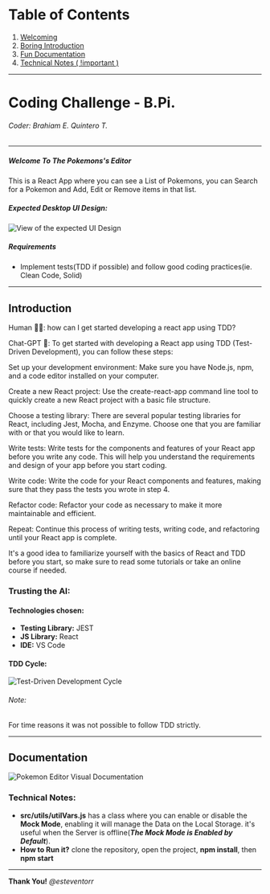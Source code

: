 # Table of Contents
1. [Welcoming](#coding-challenge---bpi)
2. [Boring Introduction](#introduction)
3. [Fun Documentation](#documentation)
4. [Technical Notes ( !important )](#technical-notes)
___
# Coding Challenge - B.Pi.
###### Coder: Brahiam E. Quintero T.
___
##### Welcome To The Pokemons's Editor
This is a React App where you can see a List of Pokemons, you can Search for a Pokemon and Add, Edit or Remove items in that list.
##### Expected Desktop UI Design:
![View of the expected UI Design](https://esteventorr.github.io/images/graphical/Challenge-UI-Design.png)
##### Requirements
- Implement tests(TDD if possible) and follow good coding practices(ie. Clean Code, Solid) 
___
## Introduction
Human 🧑‍💻: how can I get started developing a react app using TDD?

Chat-GPT 🤖: To get started with developing a React app using TDD (Test-Driven Development), you can follow these steps:

Set up your development environment: Make sure you have Node.js, npm, and a code editor installed on your computer.

Create a new React project: Use the create-react-app command line tool to quickly create a new React project with a basic file structure.

Choose a testing library: There are several popular testing libraries for React, including Jest, Mocha, and Enzyme. Choose one that you are familiar with or that you would like to learn.

Write tests: Write tests for the components and features of your React app before you write any code. This will help you understand the requirements and design of your app before you start coding.

Write code: Write the code for your React components and features, making sure that they pass the tests you wrote in step 4.

Refactor code: Refactor your code as necessary to make it more maintainable and efficient.

Repeat: Continue this process of writing tests, writing code, and refactoring until your React app is complete.

It's a good idea to familiarize yourself with the basics of React and TDD before you start, so make sure to read some tutorials or take an online course if needed.

### Trusting the AI:
#### Technologies chosen:
 - **Testing Library:** JEST
 - **JS Library:** React
 - **IDE:** VS Code
#### TDD Cycle:
![Test-Driven Development Cycle](https://wpblog.semaphoreci.com/wp-content/uploads/2021/12/TDD_diagram-2-1056x960.png)
###### Note:

For time reasons it was not possible to follow TDD strictly.
___
## Documentation
![Pokemon Editor Visual Documentation](https://esteventorr.github.io/images/graphical/pokemon_editor_doc.png)

### Technical Notes:
- **src/utils/utilVars.js** has a class where you can enable or disable the **Mock Mode**, enabling it will manage the Data on the Local Storage. it's useful when the Server is offline(__*The Mock Mode is Enabled by Default*__).
- **How to Run it?** clone the repository, open the project, **npm install**, then **npm start**
___
**Thank You!**
*@esteventorr*